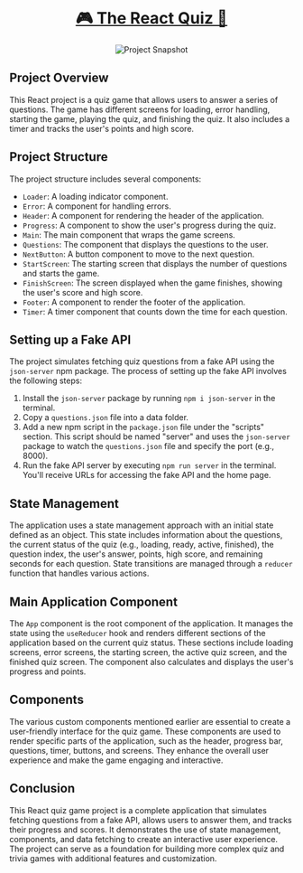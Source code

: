 # <div align='center'> [🎮 The React Quiz 🚀](https://66-react-quiz-app.vercel.app/) </div>
<p align="center">  <img src="https://github.com/SaadMahi/66-React-Quiz-App/assets/117567622/209f2d98-0427-4ec6-84a3-96c793dcc291" alt="Project Snapshot"> </p>

## Project Overview

This React project is a quiz game that allows users to answer a series of questions. The game has different screens for loading, error handling, starting the game, playing the quiz, and finishing the quiz. It also includes a timer and tracks the user's points and high score.

## Project Structure

The project structure includes several components:

- `Loader`: A loading indicator component.
- `Error`: A component for handling errors.
- `Header`: A component for rendering the header of the application.
- `Progress`: A component to show the user's progress during the quiz.
- `Main`: The main component that wraps the game screens.
- `Questions`: The component that displays the questions to the user.
- `NextButton`: A button component to move to the next question.
- `StartScreen`: The starting screen that displays the number of questions and starts the game.
- `FinishScreen`: The screen displayed when the game finishes, showing the user's score and high score.
- `Footer`: A component to render the footer of the application.
- `Timer`: A timer component that counts down the time for each question.

## Setting up a Fake API

The project simulates fetching quiz questions from a fake API using the `json-server` npm package. The process of setting up the fake API involves the following steps:

1. Install the `json-server` package by running `npm i json-server` in the terminal.
2. Copy a `questions.json` file into a data folder.
3. Add a new npm script in the `package.json` file under the "scripts" section. This script should be named "server" and uses the `json-server` package to watch the `questions.json` file and specify the port (e.g., 8000).
4. Run the fake API server by executing `npm run server` in the terminal. You'll receive URLs for accessing the fake API and the home page.

## State Management

The application uses a state management approach with an initial state defined as an object. This state includes information about the questions, the current status of the quiz (e.g., loading, ready, active, finished), the question index, the user's answer, points, high score, and remaining seconds for each question. State transitions are managed through a `reducer` function that handles various actions.

## Main Application Component

The `App` component is the root component of the application. It manages the state using the `useReducer` hook and renders different sections of the application based on the current quiz status. These sections include loading screens, error screens, the starting screen, the active quiz screen, and the finished quiz screen. The component also calculates and displays the user's progress and points.

## Components

The various custom components mentioned earlier are essential to create a user-friendly interface for the quiz game. These components are used to render specific parts of the application, such as the header, progress bar, questions, timer, buttons, and screens. They enhance the overall user experience and make the game engaging and interactive.

## Conclusion

This React quiz game project is a complete application that simulates fetching questions from a fake API, allows users to answer them, and tracks their progress and scores. It demonstrates the use of state management, components, and data fetching to create an interactive user experience. The project can serve as a foundation for building more complex quiz and trivia games with additional features and customization.
